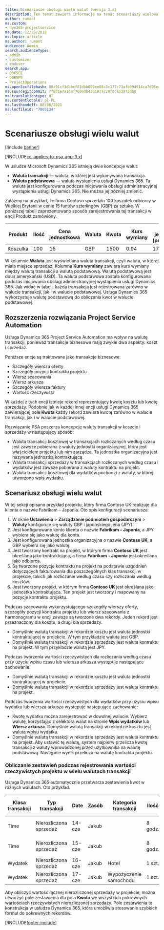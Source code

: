 ```yaml
---
title: Scenariusze obsługi wielu walut (wersja 3.x)
description: Ten temat zawiera informacje na temat scenariuszy wielowalutowych.
author: rumant
ms.custom:
- dyn365-projectservice
ms.date: 12/26/2018
ms.topic: article
ms.author: rumant
audience: Admin
search.audienceType:
- admin
- customizer
- enduser
search.app:
- D365CE
- D365PS
- ProjectOperations
ms.openlocfilehash: 89a91cf3dbbcf81dbb089ee88c8c177c73afb694914ca7d95eae96776d38abed
ms.sourcegitcommit: 7f8d1e7a16af769adb43d1877c28fdce53975db8
ms.translationtype: HT
ms.contentlocale: pl-PL
ms.lasthandoff: 08/06/2021
ms.locfileid: "7005134"
---
```

# <a name="multiple-currency-scenarios"></a>Scenariusze obsługi wielu walut

[!include [banner](../includes/psa-now-project-operations.md)]

[!INCLUDE[cc-applies-to-psa-app-3.x](../includes/cc-applies-to-psa-app-3x.md)]

W usłudze Microsoft Dynamics 365 istnieją dwie koncepcje walut:

- **Waluta transakcji** — waluta, w której jest wykonywana transakcja. 
- **Waluta podstawowa** — waluta wystąpienia usługi Dynamics 365. Ta waluta jest konfigurowana podczas inicjowania obsługi administracyjnej wystąpienia usługi Dynamics 365. Nie można jej później zmienić.

Załóżmy na przykład, że firma Contoso sprzedała 100 koszulek odbiorcy w Wielkiej Brytanii w cenie 15 funtów szterlingów (GBP) za sztukę. W poniższej tabeli zaprezentowano sposób zarejestrowania tej transakcji w encji Produkt zamówiony.

| Produkt | Ilość | Cena jednostkowa | Waluta | Kwota | Kurs wymiany | Cena jednostkowa (podstawowa)| Kwota (podstawowa)|
|---------|----------|----------------|----------|--------|---------------|----------------------|--------------|
| Koszulka | 100      | 15             | GBP      | 1500   | 0.94          | 17,25 USD               | 1,725 USD       |

W kolumnie **Waluta** jest wyświetlana waluta transakcji, czyli waluta, w której miała miejsce sprzedaż. Kolumna **Kurs wymiany** zawiera kurs wymiany między walutą transakcji a walutą podstawową. Walutą podstawową jest dolar amerykański (USD). Ta waluta podstawowa została konfigurowana podczas inicjowania obsługi administracyjnej wystąpienia usługi Dynamics 365.
Jak widać w tabeli, każda transakcja jest rejestrowana zarówno w walucie transakcji, jak i w walucie podstawowej. Usługa Dynamics 365 wykorzystuje walutę podstawową do obliczania kwot w walucie podstawowej.

## <a name="project-service-automation-extensions"></a>Rozszerzenia rozwiązania Project Service Automation

Usługa Dynamics 365 Project Service Automation ma wpływ na walutę transakcji, ponieważ transakcje biznesowe mają zwykle dwa aspekty: koszt i sprzedaż.

Poniższe encje są traktowane jako transakcje biznesowe:

- Szczegóły wiersza oferty
- Szczegóły pozycji kontraktu projektu
- Wiersz szacowania
- Wiersz arkusza
- Szczegóły wiersza faktury
- Wartość rzeczywista

W każdej z tych encji istnieje rekord reprezentujący kwotę kosztu lub kwotę sprzedaży. Podobnie jak w każdej innej encji usługi Dynamics 365 zawierającej pole **Kwota** każdy rekord zawiera kwotę zarówno w walucie transakcji, jak i w walucie podstawowej. 

Rozwiązanie PSA poszerza koncepcję waluty transakcji w koszcie i sprzedaży w następujący sposób:

- Waluta transakcji kosztowej w transakcjach rozliczanych według czasu jest zawsze pobierana z waluty jednostki organizacyjnej, która jest właścicielem projektu lub nim zarządza. Ta jednostka organizacyjna jest nazywana jednostką kontraktującą.
- Waluta transakcji sprzedaży w transakcjach rozliczanych według czasu i wydatków jest zawsze pobierana z waluty kontraktu na projekt.
- Waluta transakcji kosztowej dla wydatków pochodzi z waluty, w której utworzono wpis wydatku.

## <a name="multiple-currency-scenario"></a>Scenariusz obsługi wielu walut

W tej sekcji opisano przykład projektu, który firma Contoso UK realizuje dla klienta o nazwie Fabrikam – Japonia. Oto opis konfiguracji scenariusza:

1. W oknie **Ustawienia** \> **Zarządzanie podmiotem gospodarczym** \> **Waluty** konfiguruje się waluty GBP i japońskiego jena (JPY). 
2. Jest konfigurowane konto klienta o nazwie **Fabrikam – Japonia**, a JPY wybiera się jako walutę dla konta.
3. Jest konfigurowana jednostka organizacyjna o nazwie **Contoso UK**, a GBP wybiera się jako walutę.
4. Jest tworzony kontrakt na projekt, w którym firma **Contoso UK** jest określana jako kontraktująca, a firma **Fabrikam – Japonia** jest określana jako odbiorca.
5. Są tworzone pozycje kontraktu na projekt na podstawie uzgodnień dotyczących fakturowania dla poszczególnych klas transakcji w projekcie, takich jak rozliczanie według czasu czy rozliczania według kosztów.
6. Jest tworzony projekt, w którym firma **Contoso UK** jest określana jako jednostka kontraktująca. Ten projekt jest tworzony i mapowany na pozycje kontraktu projektu.


Podczas szacowania wykorzystującego szczegóły wierszy oferty, szczegóły pozycji kontraktu projektu lub wiersz szacowania z harmonogramu w encji zawsze są tworzone dwa rekordy. Jeden rekord jest przeznaczony dla kosztu, a drugi dla sprzedaży.

- Domyślnie walutą transakcji w rekordzie kosztu jest waluta jednostki kontraktującej w projekcie. W tym przykładzie walutą jest GBP.
- Domyślnie walutą transakcji w rekordzie sprzedaży jest waluta kontraktu na projekt. W tym przykładzie walutą jest JPY.

Podczas tworzenia wartości rzeczywistych dla rozliczania według czasu przy użyciu wpisu czasu lub wiersza arkusza występuje następujące zachowanie:

- Domyślnie walutą transakcji w rekordzie kosztu jest waluta jednostki kontraktującej w projekcie.
- Domyślnie walutą transakcji w rekordzie sprzedaży jest waluta kontraktu na projekt.

Podczas tworzenia wartości rzeczywistych dla wydatków przy użyciu wpisu wydatku lub wiersza arkusza występuje następujące zachowanie:

- Kwotę wydatku można zarejestrować w dowolnej walucie. Wybierz walutę, korzystając z selektora walut na stronie **Wpis wydatków** lub **Wiersz arkusza**. Domyślnie walutą transakcji w rekordzie kosztu jest waluta wpisu wydatku. 
- Domyślnie walutą transakcji w rekordzie sprzedaży jest waluta kontraktu na projekt. Aby ustawić tę walutę, system najpierw przelicza kwotę transakcji z waluty wprowadzonej przez użytkownika na walutę podstawową. Następnie wynik przelicza na walutę kontraktu projektu. 

### <a name="computing-roll-ups-when-project-actuals-are-recorded-in-multiple-transaction-currencies"></a>Obliczanie zestawień podczas rejestrowania wartości rzeczywistych projektu w wielu walutach transakcji

Usługa Dynamics 365 automatycznie przetwarza zestawienia kwot w różnych walutach. Oto przykład.

| Klasa transakcji | Typ transakcji| Date   | Zasób | Kategoria transakcji | Ilość | Cena jednostkowa | Kwota      | Kurs wymiany | Kwota w walucie podstawowej |
|-------------------|------------------|--------|----------|----------------------|----------|--------------|-------------|---------------|----------------|
| Time              | Nierozliczona sprzedaż   | 14-cze | Jakub  |                      | 8 godz.    | 20 000 JPY    | 160 000 JPY | 123           | 1300,81 USD    |
| Time              | Nierozliczona sprzedaż   | 15-cze | Jakub  |                      | 8 godz.    | 20 000 JPY    | 160 000 JPY | 123           | 1300,81 USD    |
| Wydatek           | Nierozliczona sprzedaż   | 16-cze | Jakub  | Hotel                | 1 szt.     | 250 EUR      | 250 EUR     | 0.94          | 265,95 USD     |
| Wydatek           | Nierozliczona sprzedaż   | 17-cze | Jakub  | Wypożyczenie samochodu           | 1 szt.     | 150 EUR      | 150 EUR     | 0.94          | 159,57 USD     |

Aby obliczyć wartość łącznej nierozliczonej sprzedaży w projekcie, można utworzyć pole zestawienia dla pola **Kwota** we wszystkich pokrewnych wartościach rzeczywistych nierozliczonej sprzedaży. Pole zestawienia to konstrukcja w usłudze Dynamics 365, która umożliwia stosowanie szybkich formuł do pokrewnych rekordów.


[!INCLUDE[footer-include](../includes/footer-banner.md)]